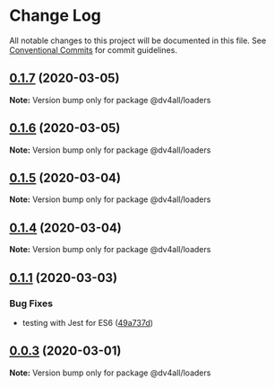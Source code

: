 # Change Log

All notable changes to this project will be documented in this file.
See [Conventional Commits](https://conventionalcommits.org) for commit guidelines.

## [0.1.7](https://github.com/dmijatovic/dv4all-wcp-lerna/compare/@dv4all/loaders@0.1.6...@dv4all/loaders@0.1.7) (2020-03-05)

**Note:** Version bump only for package @dv4all/loaders





## [0.1.6](https://github.com/dmijatovic/dv4all-wcp-lerna/compare/@dv4all/loaders@0.1.5...@dv4all/loaders@0.1.6) (2020-03-05)

**Note:** Version bump only for package @dv4all/loaders





## [0.1.5](https://github.com/dmijatovic/dv4all-wcp-lerna/compare/@dv4all/loaders@0.1.4...@dv4all/loaders@0.1.5) (2020-03-04)

**Note:** Version bump only for package @dv4all/loaders





## [0.1.4](https://github.com/dmijatovic/dv4all-wcp-lerna/compare/@dv4all/loaders@0.1.3...@dv4all/loaders@0.1.4) (2020-03-04)

**Note:** Version bump only for package @dv4all/loaders





## [0.1.1](https://github.com/dmijatovic/dv4all-wcp-lerna/compare/@dv4all/loaders@0.1.0...@dv4all/loaders@0.1.1) (2020-03-03)


### Bug Fixes

* testing with Jest for ES6 ([49a737d](https://github.com/dmijatovic/dv4all-wcp-lerna/commit/49a737d5d8dd4dbc40a7108fc33b8642a9e6ed61))





## [0.0.3](https://github.com/dmijatovic/dv4all-wcp-lerna/compare/@dv4all/loaders@0.0.2...@dv4all/loaders@0.0.3) (2020-03-01)

**Note:** Version bump only for package @dv4all/loaders
